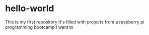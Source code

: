# hello-world

This is my first repository
It's filled with projects from a raspberry pi programming bootcamp I went to
